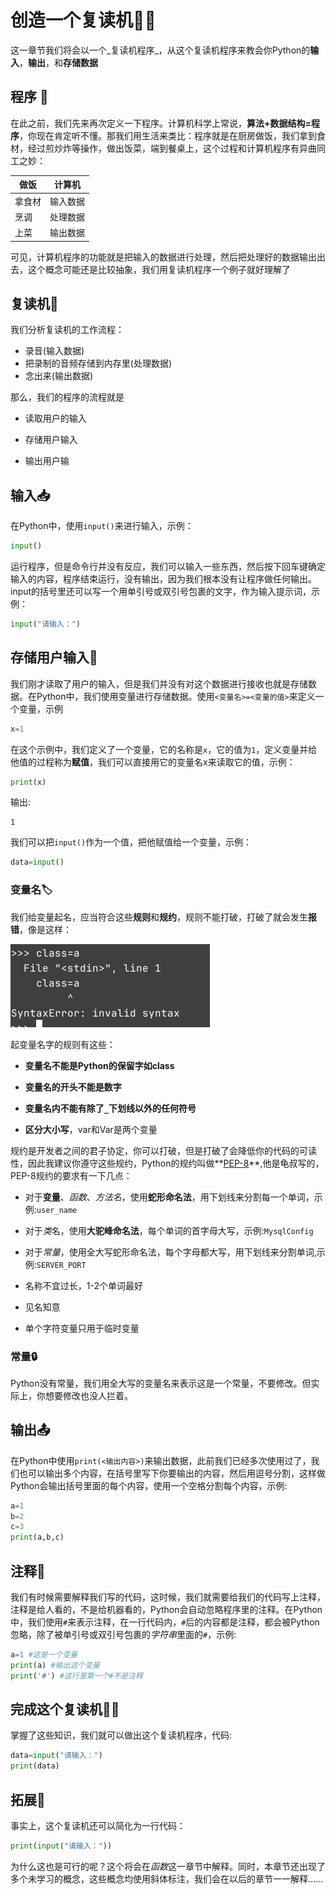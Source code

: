 # 创造一个复读机🤖🎤

这一章节我们将会以一个_复读机程序_，从这个复读机程序来教会你Python的**输入**，**输出**，和**存储数据**

## 程序 🎈

在此之前，我们先来再次定义一下程序。计算机科学上常说，**算法+数据结构=程序**，你现在肯定听不懂。那我们用生活来类比：程序就是在厨房做饭，我们拿到食材，经过煎炒炸等操作，做出饭菜，端到餐桌上，这个过程和计算机程序有异曲同工之妙：

| 做饭   | 计算机   |
| ------ | -------- |
| 拿食材 | 输入数据 |
| 烹调   | 处理数据 |
| 上菜   | 输出数据 |

可见，计算机程序的功能就是把输入的数据进行处理，然后把处理好的数据输出出去，这个概念可能还是比较抽象，我们用复读机程序一个例子就好理解了

## 复读机🔁

我们分析复读机的工作流程：

- 录音(输入数据)
- 把录制的音频存储到内存里(处理数据)
- 念出来(输出数据)

那么，我们的程序的流程就是

- 读取用户的输入

- 存储用户输入

- 输出用户输

## 输入📥

 在Python中，使用`input()`来进行输入，示例：

```python
input()
```

运行程序，但是命令行并没有反应，我们可以输入一些东西，然后按下回车键确定输入的内容，程序结束运行，没有输出，因为我们根本没有让程序做任何输出。input的括号里还可以写一个用单引号或双引号包裹的文字，作为输入提示词，示例：

```python
input("请输入：")
```



## 存储用户输入💾

我们刚才读取了用户的输入，但是我们并没有对这个数据进行接收也就是存储数据。在Python中，我们使用变量进行存储数据。使用`<变量名>=<变量的值>`来定义一个变量，示例

```python
x=1
```

在这个示例中，我们定义了一个变量，它的名称是`x`，它的值为`1`，定义变量并给他值的过程称为**赋值**，我们可以直接用它的变量名x来读取它的值，示例：

```python
print(x)
```

输出:

```
1
```

我们可以把`input()`作为一个值，把他赋值给一个变量，示例：

```python
data=input()
```

### 变量名🏷️

我们给变量起名，应当符合这些**规则**和**规约**，规则不能打破，打破了就会发生**报错**，像是这样：

![Error Example](../assets/error_example.png)

起变量名字的规则有这些：

- **变量名不能是Python的保留字如class**

- **变量名的开头不能是数字**

- **变量名内不能有除了`_`下划线以外的任何符号**

- **区分大小写**，var和Var是两个变量

规约是开发者之间的君子协定，你可以打破，但是打破了会降低你的代码的可读性，因此我建议你遵守这些规约，Python的规约叫做**[PEP-8](https://peps.python.org/pep-0008/)**,他是龟叔写的，PEP-8规约的要求有一下几点：

- 对于**变量**、*函数*、*方法名*，使用**蛇形命名法**，用下划线来分割每一个单词，示例:`user_name`

- 对于*类*名，使用**大驼峰命名法**，每个单词的首字母大写，示例:`MysqlConfig`

- 对于*常量*，使用全大写蛇形命名法，每个字母都大写，用下划线来分割单词,示例:`SERVER_PORT`

- 名称不宜过长，1-2个单词最好

- 见名知意

- 单个字符变量只用于临时变量

### 常量🔒

Python没有常量，我们用全大写的变量名来表示这是一个常量，不要修改。但实际上，你想要修改也没人拦着。

## 输出📤

在Python中使用`print(<输出内容>)`来输出数据，此前我们已经多次使用过了，我们也可以输出多个内容，在括号里写下你要输出的内容，然后用逗号分割，这样做Python会输出括号里面的每个内容，使用一个空格分割每个内容，示例:

```python
a=1
b=2
c=3
print(a,b,c)
```

## 注释💬

我们有时候需要解释我们写的代码，这时候，我们就需要给我们的代码写上注释，注释是给人看的，不是给机器看的，Python会自动忽略程序里的注释。在Python中，我们使用`#`来表示注释，在一行代码内，`#`后的内容都是注释，都会被Python忽略，除了被单引号或双引号包裹的*字符串*里面的`#`，示例:

```python
a=1 #这是一个变量
print(a) #输出这个变量
print('#') #这行里第一个#不是注释
```

## 完成这个复读机🤖🔁

掌握了这些知识，我们就可以做出这个复读机程序，代码:

```python
data=input("请输入：")
print(data)
```

## 拓展🚀

事实上，这个复读机还可以简化为一行代码：

```python
print(input("请输入："))
```

为什么这也是可行的呢？这个将会在*函数*这一章节中解释。同时，本章节还出现了多个未学习的概念，这些概念均使用斜体标注，我们会在以后的章节一一解释……
